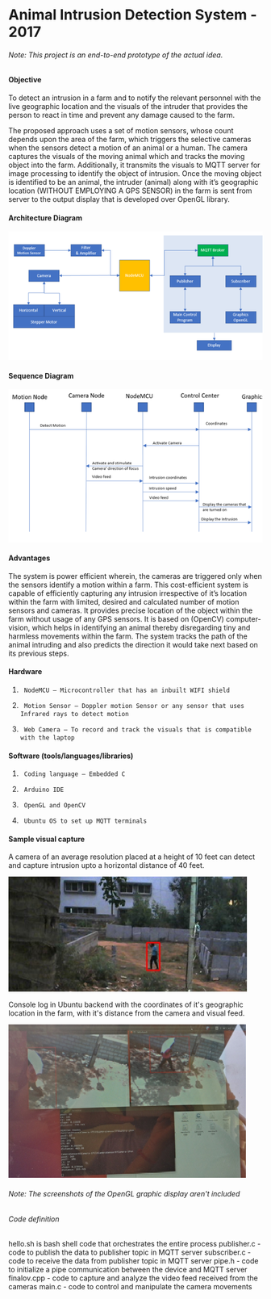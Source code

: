 # Animal Intrusion Detection System - 2017
######  Note: This project is an end-to-end prototype of the actual idea.

#### Objective

   To detect an intrusion in a farm and to notify the relevant personnel with the live geographic location and the visuals of the intruder that provides the person to react in time and prevent any damage caused to the farm.

The proposed approach uses a set of motion sensors, whose count depends upon the area of the farm, which triggers the selective cameras when the sensors detect a motion of an animal or a human. The camera captures the visuals of the moving animal which and tracks the moving object into the farm. Additionally, it transmits the visuals to MQTT server for image processing to identify the object of intrusion. Once the moving object is identified to be an animal, the intruder (animal) along with it’s geographic location (WITHOUT EMPLOYING A GPS SENSOR) in the farm is sent from server to the output display that is developed over OpenGL library.

#### Architecture Diagram
![Architecture.png](Architecture.png)

#### Sequence Diagram
![sequence_diagram.png](sequence_diagram.png)

#### Advantages
The system is power efficient wherein, the cameras are triggered only when the sensors identify a motion within a farm.
This cost-efficient system is capable of efficiently capturing any intrusion irrespective of it’s location within the farm with limited, desired and calculated number of motion sensors and cameras.
It provides precise location of the object within the farm without usage of any GPS sensors.
It is based on (OpenCV) computer-vision, which helps in identifying an animal thereby disregarding tiny and harmless movements within the farm.
The system tracks the path of the animal intruding and also predicts the direction it would take next based on its previous steps.

#### Hardware

1.      NodeMCU – Microcontroller that has an inbuilt WIFI shield
2.      Motion Sensor – Doppler motion Sensor or any sensor that uses Infrared rays to detect motion
3.      Web Camera – To record and track the visuals that is compatible with the laptop

#### Software (tools/languages/libraries)

1.      Coding language – Embedded C
2.      Arduino IDE
3.      OpenGL and OpenCV
4.      Ubuntu OS to set up MQTT terminals

#### Sample visual capture

A camera of an average resolution placed at a height of 10 feet can detect and capture intrusion upto a horizontal distance of 40 feet.

![Capture_1.png](Capture_1.png)

Console log in Ubuntu backend with the coordinates of it's geographic location in the farm, with it's distance from the camera and visual feed.

![Capture_2.png](Capture_2.png)

###### Note: The screenshots of the OpenGL graphic display aren't included

###### Code definition

hello.sh is bash shell code that orchestrates the entire process
publisher.c - code to publish the data to publisher topic in MQTT server
subscriber.c - code to receive the data from publisher topic in MQTT server
pipe.h - code to initialize a pipe communication between the device and MQTT server
finalov.cpp - code to capture and analyze the video feed received from the cameras
main.c - code to control and manipulate the camera  movements
